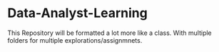 # Data-Analyst-Learning
This Repository will be formatted a lot more like a class.  With multiple folders for multiple explorations/assignmnets.
